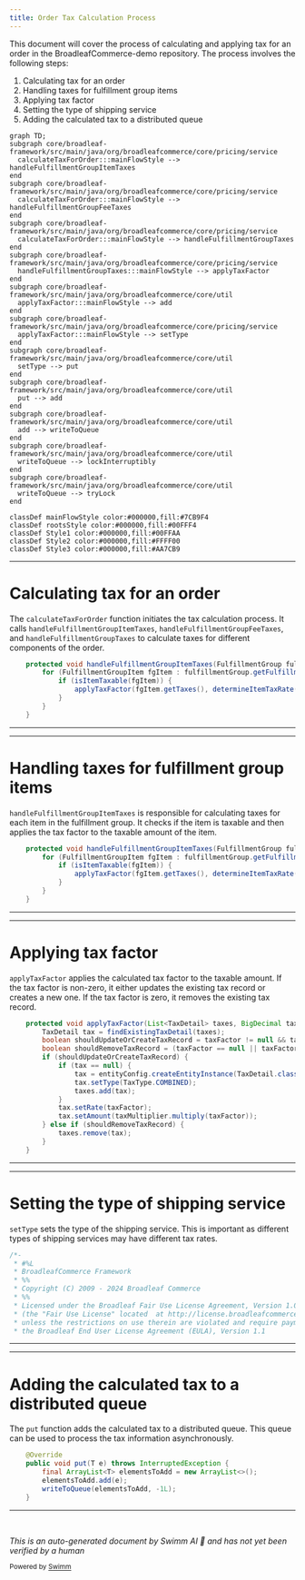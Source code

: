 ```yaml
---
title: Order Tax Calculation Process
---
```

This document will cover the process of calculating and applying tax for an order in the BroadleafCommerce-demo repository. The process involves the following steps:

1. Calculating tax for an order
2. Handling taxes for fulfillment group items
3. Applying tax factor
4. Setting the type of shipping service
5. Adding the calculated tax to a distributed queue

```mermaid
graph TD;
subgraph core/broadleaf-framework/src/main/java/org/broadleafcommerce/core/pricing/service
  calculateTaxForOrder:::mainFlowStyle --> handleFulfillmentGroupItemTaxes
end
subgraph core/broadleaf-framework/src/main/java/org/broadleafcommerce/core/pricing/service
  calculateTaxForOrder:::mainFlowStyle --> handleFulfillmentGroupFeeTaxes
end
subgraph core/broadleaf-framework/src/main/java/org/broadleafcommerce/core/pricing/service
  calculateTaxForOrder:::mainFlowStyle --> handleFulfillmentGroupTaxes
end
subgraph core/broadleaf-framework/src/main/java/org/broadleafcommerce/core/pricing/service
  handleFulfillmentGroupTaxes:::mainFlowStyle --> applyTaxFactor
end
subgraph core/broadleaf-framework/src/main/java/org/broadleafcommerce/core/util
  applyTaxFactor:::mainFlowStyle --> add
end
subgraph core/broadleaf-framework/src/main/java/org/broadleafcommerce/core/pricing/service
  applyTaxFactor:::mainFlowStyle --> setType
end
subgraph core/broadleaf-framework/src/main/java/org/broadleafcommerce/core/util
  setType --> put
end
subgraph core/broadleaf-framework/src/main/java/org/broadleafcommerce/core/util
  put --> add
end
subgraph core/broadleaf-framework/src/main/java/org/broadleafcommerce/core/util
  add --> writeToQueue
end
subgraph core/broadleaf-framework/src/main/java/org/broadleafcommerce/core/util
  writeToQueue --> lockInterruptibly
end
subgraph core/broadleaf-framework/src/main/java/org/broadleafcommerce/core/util
  writeToQueue --> tryLock
end

classDef mainFlowStyle color:#000000,fill:#7CB9F4
classDef rootsStyle color:#000000,fill:#00FFF4
classDef Style1 color:#000000,fill:#00FFAA
classDef Style2 color:#000000,fill:#FFFF00
classDef Style3 color:#000000,fill:#AA7CB9
```

<SwmSnippet path="/core/broadleaf-framework/src/main/java/org/broadleafcommerce/core/pricing/service/tax/provider/SimpleTaxProvider.java" line="99">

---

# Calculating tax for an order

The `calculateTaxForOrder` function initiates the tax calculation process. It calls `handleFulfillmentGroupItemTaxes`, `handleFulfillmentGroupFeeTaxes`, and `handleFulfillmentGroupTaxes` to calculate taxes for different components of the order.

```java
    protected void handleFulfillmentGroupItemTaxes(FulfillmentGroup fulfillmentGroup) {
        for (FulfillmentGroupItem fgItem : fulfillmentGroup.getFulfillmentGroupItems()) {
            if (isItemTaxable(fgItem)) {
                applyTaxFactor(fgItem.getTaxes(), determineItemTaxRate(fulfillmentGroup.getAddress()), fgItem.getTotalItemTaxableAmount());
            }
        }
    }
```

---

</SwmSnippet>

<SwmSnippet path="/core/broadleaf-framework/src/main/java/org/broadleafcommerce/core/pricing/service/tax/provider/SimpleTaxProvider.java" line="99">

---

# Handling taxes for fulfillment group items

`handleFulfillmentGroupItemTaxes` is responsible for calculating taxes for each item in the fulfillment group. It checks if the item is taxable and then applies the tax factor to the taxable amount of the item.

```java
    protected void handleFulfillmentGroupItemTaxes(FulfillmentGroup fulfillmentGroup) {
        for (FulfillmentGroupItem fgItem : fulfillmentGroup.getFulfillmentGroupItems()) {
            if (isItemTaxable(fgItem)) {
                applyTaxFactor(fgItem.getTaxes(), determineItemTaxRate(fulfillmentGroup.getAddress()), fgItem.getTotalItemTaxableAmount());
            }
        }
    }
```

---

</SwmSnippet>

<SwmSnippet path="/core/broadleaf-framework/src/main/java/org/broadleafcommerce/core/pricing/service/tax/provider/SimpleTaxProvider.java" line="119">

---

# Applying tax factor

`applyTaxFactor` applies the calculated tax factor to the taxable amount. If the tax factor is non-zero, it either updates the existing tax record or creates a new one. If the tax factor is zero, it removes the existing tax record.

```java
    protected void applyTaxFactor(List<TaxDetail> taxes, BigDecimal taxFactor, Money taxMultiplier) {
        TaxDetail tax = findExistingTaxDetail(taxes);
        boolean shouldUpdateOrCreateTaxRecord = taxFactor != null && taxFactor.compareTo(BigDecimal.ZERO) != 0;
        boolean shouldRemoveTaxRecord = (taxFactor == null || taxFactor.compareTo(BigDecimal.ZERO) == 0) && tax != null;
        if (shouldUpdateOrCreateTaxRecord) {
            if (tax == null) {
                tax = entityConfig.createEntityInstance(TaxDetail.class.getName(), TaxDetail.class);
                tax.setType(TaxType.COMBINED);
                taxes.add(tax);
            }
            tax.setRate(taxFactor);
            tax.setAmount(taxMultiplier.multiply(taxFactor));
        } else if (shouldRemoveTaxRecord) {
            taxes.remove(tax);
        }
    }
```

---

</SwmSnippet>

<SwmSnippet path="/core/broadleaf-framework/src/main/java/org/broadleafcommerce/core/pricing/service/workflow/type/ShippingServiceType.java" line="1">

---

# Setting the type of shipping service

`setType` sets the type of the shipping service. This is important as different types of shipping services may have different tax rates.

```java
/*-
 * #%L
 * BroadleafCommerce Framework
 * %%
 * Copyright (C) 2009 - 2024 Broadleaf Commerce
 * %%
 * Licensed under the Broadleaf Fair Use License Agreement, Version 1.0
 * (the "Fair Use License" located  at http://license.broadleafcommerce.org/fair_use_license-1.0.txt)
 * unless the restrictions on use therein are violated and require payment to Broadleaf in which case
 * the Broadleaf End User License Agreement (EULA), Version 1.1
```

---

</SwmSnippet>

<SwmSnippet path="/core/broadleaf-framework/src/main/java/org/broadleafcommerce/core/util/queue/ZookeeperDistributedQueue.java" line="393">

---

# Adding the calculated tax to a distributed queue

The `put` function adds the calculated tax to a distributed queue. This queue can be used to process the tax information asynchronously.

```java
    @Override
    public void put(T e) throws InterruptedException {
        final ArrayList<T> elementsToAdd = new ArrayList<>();
        elementsToAdd.add(e);
        writeToQueue(elementsToAdd, -1L);
    }
```

---

</SwmSnippet>

&nbsp;

*This is an auto-generated document by Swimm AI 🌊 and has not yet been verified by a human*

<SwmMeta version="3.0.0" repo-id="Z2l0aHViJTNBJTNBQnJvYWRsZWFmQ29tbWVyY2UtZGVtbyUzQSUzQWdpbGFkbmF2b3Q=" repo-name="BroadleafCommerce-demo" doc-type="flows"><sup>Powered by [Swimm](/)</sup></SwmMeta>
